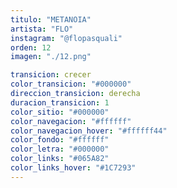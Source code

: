 ```yaml
---
titulo: "METANOIA"
artista: "FLO"
instagram: "@flopasquali"
orden: 12
imagen: "./12.png"

transicion: crecer
color_transicion: "#000000"
direccion_transicion: derecha
duracion_transicion: 1
color_sitio: "#000000"
color_navegacion: "#ffffff"
color_navegacion_hover: "#ffffff44"
color_fondo: "#ffffff"
color_letra: "#000000"
color_links: "#065A82"
color_links_hover: "#1C7293"
---
```

